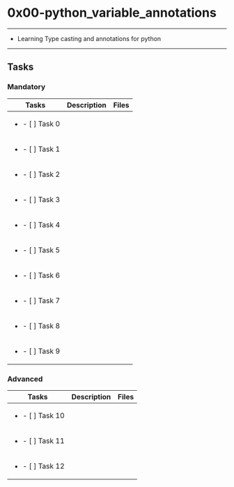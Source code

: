 # 0x00-python_variable_annotations

---

* Learning Type casting and annotations for python

---

## Tasks

### Mandatory

| Tasks | Description | Files |
| ----- | ----- | ----- |
| <ul><li> - [ ] Task 0 </li></ul> |
| <ul><li> - [ ] Task 1 </li></ul> |
| <ul><li> - [ ] Task 2 </li></ul> |
| <ul><li> - [ ] Task 3 </li></ul> |
| <ul><li> - [ ] Task 4 </li></ul> |
| <ul><li> - [ ] Task 5 </li></ul> |
| <ul><li> - [ ] Task 6 </li></ul> |
| <ul><li> - [ ] Task 7 </li></ul> |
| <ul><li> - [ ] Task 8 </li></ul> |
| <ul><li> - [ ] Task 9 </li></ul> |

### Advanced

| Tasks | Description | Files |
| ----- | ----- | ----- |
| <ul><li> - [ ] Task 10 </li></ul> |
| <ul><li> - [ ] Task 11 </li></ul> |
| <ul><li> - [ ] Task 12 </li></ul> |
